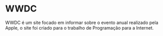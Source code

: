 # WWDC
WWDC é um site focado em informar sobre o evento anual realizado pela Apple, o site foi criado para o trabalho de Programação para a Internet.
